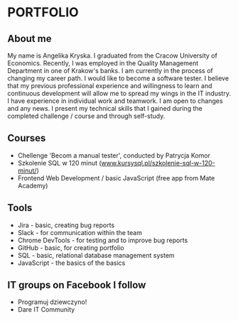 # PORTFOLIO

## About me

My name is Angelika Kryska. I graduated from the Cracow University of Economics. Recently, I was employed in the Quality Management Department in one of Krakow's banks. I am currently in the process of changing my career path. I would like to become a software tester. I believe that my previous professional experience and willingness to learn and continuous development will allow me to spread my wings in the IT industry. I have experience in individual work and teamwork. I am open to changes and any news. I present my technical skills that I gained during the completed challenge / course and through self-study.


## Courses

* Chellenge 'Becom a manual tester', conducted by Patrycja Komor
* Szkolenie SQL w 120 minut (www.kursysql.pl/szkolenie-sql-w-120-minut/)
* Frontend Web Development / basic JavaScript (free app from Mate Academy)

## Tools

* Jira - basic, creating bug reports
* Slack - for communication within the team
* Chrome DevTools - for testing and to improve bug reports
* GitHub - basic, for creating portfolio
* SQL - basic, relational database management system
* JavaScript - the basics of the basics

## IT groups on Facebook I follow

* Programuj dziewczyno!
* Dare IT Community










